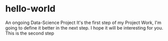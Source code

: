 # hello-world
An ongoing Data-Science Project
It's the first step of my Project Work, I'm going to define it better in the next step. I hope it will be interesting for you.
This is the second step
